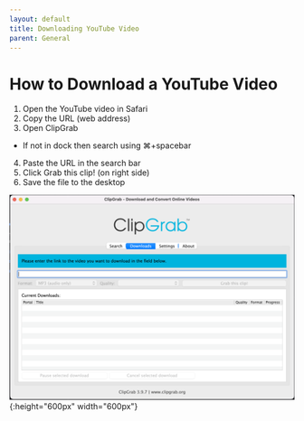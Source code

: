 ```yaml
---
layout: default
title: Downloading YouTube Video
parent: General
---
```


# How to Download a YouTube Video

1. Open the YouTube video in Safari
2. Copy the URL (web address)
3. Open ClipGrab
  - If not in dock then search using &#8984;+spacebar
4. Paste the URL in the search bar
5. Click Grab this clip! (on right side)
6. Save the file to the desktop

![ClipGrab Screenshot](../assets/images/general/youtube-clipgrab.png){:height="600px" width="600px"}
